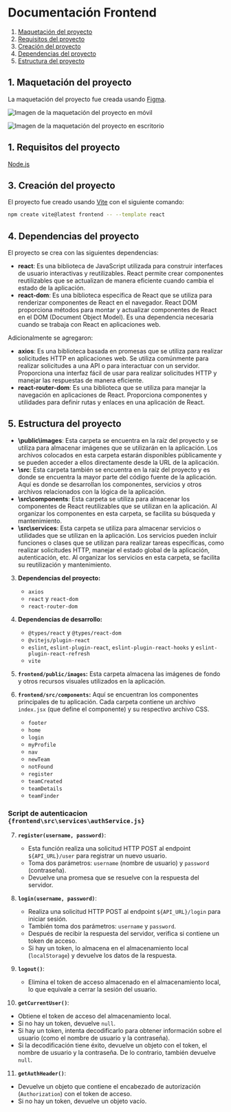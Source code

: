 
# Documentación Frontend

1. [Maquetación del proyecto](#1-maquetación-del-proyecto)  
2. [Requisitos del proyecto](#2-requisitos-del-proyecto)  
3. [Creación del proyecto](#3-creación-del-proyecto) 
4. [Dependencias del proyecto](#4-dependencias-del-proyecto) 
5. [Estructura del proyecto](#5-estructura-del-proyecto) 

## 1. Maquetación del proyecto

La maquetación del proyecto fue creada usando [Figma](https://www.figma.com).

![Imagen de la maquetación del proyecto en móvil](./images/frontend/figma/mobile.jpg)

![Imagen de la maquetación del proyecto en escritorio](./images/frontend/figma/desktop.jpg)

## 1. Requisitos del proyecto

[Node.js](https://nodejs.org/en/download/package-manager)  

## 3. Creación del proyecto

El proyecto fue creado usando [Vite](https://vitejs.dev/) con el siguiente comando:

```sh
npm create vite@latest frontend -- --template react
```
## 4. Dependencias del proyecto

El proyecto se crea con las siguientes dependencias:

- **react**: Es una biblioteca de JavaScript utilizada para construir interfaces de usuario interactivas y reutilizables. React permite crear componentes reutilizables que se actualizan de manera eficiente cuando cambia el estado de la aplicación.
- **react-dom**: Es una biblioteca específica de React que se utiliza para renderizar componentes de React en el navegador. React DOM proporciona métodos para montar y actualizar componentes de React en el DOM (Document Object Model). Es una dependencia necesaria cuando se trabaja con React en aplicaciones web.

Adicionalmente se agregaron:

- **axios**: Es una biblioteca basada en promesas que se utiliza para realizar solicitudes HTTP en aplicaciones web. Se utiliza comúnmente para realizar solicitudes a una API o para interactuar con un servidor. Proporciona una interfaz fácil de usar para realizar solicitudes HTTP y manejar las respuestas de manera eficiente.
- **react-router-dom**: Es una biblioteca que se utiliza para manejar la navegación en aplicaciones de React. Proporciona componentes y utilidades para definir rutas y enlaces en una aplicación de React.


## 5. Estructura del proyecto

- **\public\images**: Esta carpeta se encuentra en la raíz del proyecto y se utiliza para almacenar imágenes que se utilizarán en la aplicación. Los archivos colocados en esta carpeta estarán disponibles públicamente y se pueden acceder a ellos directamente desde la URL de la aplicación.
- **\src**: Esta carpeta también se encuentra en la raíz del proyecto y es donde se encuentra la mayor parte del código fuente de la aplicación. Aquí es donde se desarrollan los componentes, servicios y otros archivos relacionados con la lógica de la aplicación.
- **\src\components**: Esta carpeta se utiliza para almacenar los componentes de React reutilizables que se utilizan en la aplicación. Al organizar los componentes en esta carpeta, se facilita su búsqueda y mantenimiento.
- **\src\services**: Esta carpeta se utiliza para almacenar servicios o utilidades que se utilizan en la aplicación. Los servicios pueden incluir funciones o clases que se utilizan para realizar tareas específicas, como realizar solicitudes HTTP, manejar el estado global de la aplicación, autenticación, etc. Al organizar los servicios en esta carpeta, se facilita su reutilización y mantenimiento.

3. **Dependencias del proyecto:**
    - `axios`
    - `react` y `react-dom`
    - `react-router-dom`

4. **Dependencias de desarrollo:**
    - `@types/react` y `@types/react-dom`
    - `@vitejs/plugin-react`
    - `eslint`, `eslint-plugin-react`, `eslint-plugin-react-hooks` y `eslint-plugin-react-refresh`
    - `vite`


5. **`frontend/public/images`:** Esta carpeta almacena las imágenes de fondo y otros recursos visuales utilizados en la aplicación.

6. **`frontend/src/components`:** Aquí se encuentran los componentes principales de tu aplicación. Cada carpeta contiene un archivo `index.jsx` (que define el componente) y su respectivo archivo CSS.

    - `footer`
    - `home`
    - `login`
    - `myProfile`
    - `nav`
    - `newTeam`
    - `notFound`
    - `register`
    - `teamCreated`
    - `teamDetails`
    - `teamFinder`

### Script de autenticacion `{frontend\src\services\authService.js}`

7. **`register(username, password)`**:
   - Esta función realiza una solicitud HTTP POST al endpoint `${API_URL}/user` para registrar un nuevo usuario.
   - Toma dos parámetros: `username` (nombre de usuario) y `password` (contraseña).
   - Devuelve una promesa que se resuelve con la respuesta del servidor.

8. **`login(username, password)`**:
   - Realiza una solicitud HTTP POST al endpoint `${API_URL}/login` para iniciar sesión.
   - También toma dos parámetros: `username` y `password`.
   - Después de recibir la respuesta del servidor, verifica si contiene un token de acceso.
   - Si hay un token, lo almacena en el almacenamiento local (`localStorage`) y devuelve los datos de la respuesta.

9. **`logout()`**:
   - Elimina el token de acceso almacenado en el almacenamiento local, lo que equivale a cerrar la sesión del usuario.

10. **`getCurrentUser()`**:
   - Obtiene el token de acceso del almacenamiento local.
   - Si no hay un token, devuelve `null`.
   - Si hay un token, intenta decodificarlo para obtener información sobre el usuario (como el nombre de usuario y la contraseña).
   - Si la decodificación tiene éxito, devuelve un objeto con el token, el nombre de usuario y la contraseña. De lo contrario, también devuelve `null`.

11. **`getAuthHeader()`**:
   - Devuelve un objeto que contiene el encabezado de autorización (`Authorization`) con el token de acceso.
   - Si no hay un token, devuelve un objeto vacío.

